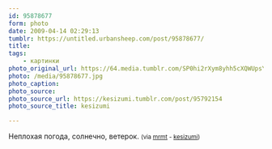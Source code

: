 ```yaml
---
id: 95878677
form: photo
date: 2009-04-14 02:29:13
tumblr: https://untitled.urbansheep.com/post/95878677/
title:
tags:
    - картинки
photo_original_url: https://64.media.tumblr.com/SP0hi2rXym8yhh5cXQWUpsYjo1_640.jpg
photo: /media/95878677.jpg
photo_caption: 
photo_source:
photo_source_url: https://kesizumi.tumblr.com/post/95792154
photo_source_title: kesizumi

---
```


<p>Неплохая погода, солнечно, ветерок. <small>(via <a href="http://mrmt.tumblr.com/post/95815589/via-kesizumi">mrmt</a> - <a href="http://kesizumi.tumblr.com/post/95792154">kesizumi</a>)</small></p>
